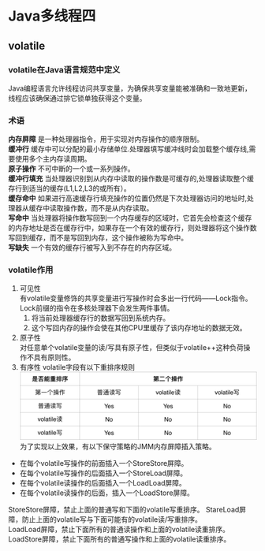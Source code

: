 # Java多线程四
## volatile
### volatile在Java语言规范中定义
Java编程语言允许线程访问共享变量，为确保共享变量能被准确和一致地更新，线程应该确保通过排它锁单独获得这个变量。
### 术语
__内存屏障__ 是一种处理器指令，用于实现对内存操作的顺序限制。  
__缓冲行__ 缓存中可以分配的最小存储单位.处理器填写缓冲线时会加载整个缓存线,需要使用多个主内存读周期。  
__原子操作__ 不可中断的一个或一系列操作。  
__缓冲行填充__ 当处理器识别到从内存中读取的操作数是可缓存的,处理器读取整个缓存行到适当的缓存(L1,L2,L3的或所有）。  
__缓存命中__ 如果进行高速缓存行填充操作的位置仍然是下次处理器访问的地址时,处理器从缓存中读取操作数，而不是从内存读取。  
__写命中__ 当处理器将操作数写回到一个内存缓存的区域时，它首先会检查这个缓存的内存地址是否在缓存行中，如果存在一个有效的缓存行，则处理器将这个操作数写回到缓存，而不是写回到内存，这个操作被称为写命中。  
__写缺失__ 一个有效的缓存行被写入到不存在的内存区域。
### volatile作用
1. 可见性  
  有volatile变量修饰的共享变量进行写操作时会多出一行代码——Lock指令。Lock前缀的指令在多核处理器下会发生两件事情。  
    1. 将当前处理器缓存行的数据写回到系统内存。
    2. 这个写回内存的操作会使在其他CPU里缓存了该内存地址的数据无效。
2. 原子性  
  对任意单个volatile变量的读/写具有原子性，但类似于volatile++这种负荷操作不具有原则性。
3. 有序性
  volatile字段有以下重排序规则
  ![volatile重排序规则表](res/mutitread_01.jpg)
  为了实现以上效果，有以下保守策略的JMM内存屏障插入策略。
  * 在每个volatile写操作的前面插入一个StoreStore屏障。
  * 在每个volatile写操作的后面插入一个StoreLoad屏障。
  * 在每个volatile读操作的后面插入一个LoadLoad屏障。
  * 在每个volatile读操作的后面，插入一个LoadStore屏障。

  StoreStore屏障，禁止上面的普通写和下面的volatile写重排序。
  StareLoad屏障，防止上面的volatile写与下面可能有的volatile读/写重排序。  
  LoadLoad屏障，禁止下面所有的普通读操作和上面的volatile读重排序。
  LoadStore屏障，禁止下面所有的普通写操作和上面的volatile读重排序。
